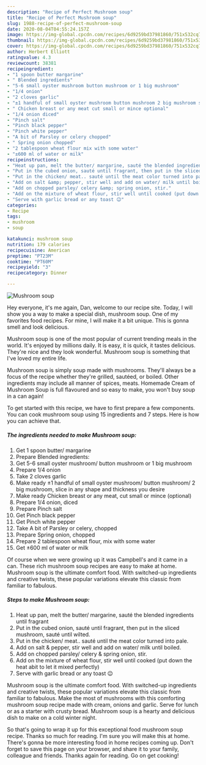 ```yaml
---
description: "Recipe of Perfect Mushroom soup"
title: "Recipe of Perfect Mushroom soup"
slug: 1988-recipe-of-perfect-mushroom-soup
date: 2020-08-04T04:55:24.157Z
image: https://img-global.cpcdn.com/recipes/6d9259bd37981860/751x532cq70/mushroom-soup-recipe-main-photo.jpg
thumbnail: https://img-global.cpcdn.com/recipes/6d9259bd37981860/751x532cq70/mushroom-soup-recipe-main-photo.jpg
cover: https://img-global.cpcdn.com/recipes/6d9259bd37981860/751x532cq70/mushroom-soup-recipe-main-photo.jpg
author: Herbert Elliott
ratingvalue: 4.3
reviewcount: 38381
recipeingredient:
- "1 spoon butter margarine"
- " Blended ingredients"
- "5-6 small oyster mushroom button mushroom or 1 big mushroom"
- "1/4 onion"
- "2 cloves garlic"
- "±1 handful of small oyster mushroom button mushroom 2 big mushroom slice in any shape and thickness you desire"
- " Chicken breast or any meat cut small or mince optional"
- "1/4 onion diced"
- "Pinch salt"
- "Pinch black pepper"
- "Pinch white pepper"
- "A bit of Parsley or celery chopped"
- " Spring onion chopped"
- "2 tablespoon wheat flour mix with some water"
- "±600 ml of water or milk"
recipeinstructions:
- "Heat up pan, melt the butter/ margarine, sauté the blended ingredients until fragrant"
- "Put in the cubed onion, sauté until fragrant, then put in the sliced mushroom, sauté until wilted."
- "Put in the chicken/ meat.. sauté until the meat color turned into pale."
- "Add on salt &amp; pepper, stir well and add on water/ milk until boiled."
- "Add on chopped parsley/ celery &amp; spring onion, stir."
- "Add on the mixture of wheat flour, stir well until cooked (put down the heat abit to let it mixed perfectly)"
- "Serve with garlic bread or any toast 😉"
categories:
- Recipe
tags:
- mushroom
- soup

katakunci: mushroom soup 
nutrition: 179 calories
recipecuisine: American
preptime: "PT23M"
cooktime: "PT60M"
recipeyield: "3"
recipecategory: Dinner

---
```



![Mushroom soup](https://img-global.cpcdn.com/recipes/6d9259bd37981860/751x532cq70/mushroom-soup-recipe-main-photo.jpg)

Hey everyone, it's me again, Dan, welcome to our recipe site. Today, I will show you a way to make a special dish, mushroom soup. One of my favorites food recipes. For mine, I will make it a bit unique. This is gonna smell and look delicious.

Mushroom soup is one of the most popular of current trending meals in the world. It's enjoyed by millions daily. It is easy, it is quick, it tastes delicious. They're nice and they look wonderful. Mushroom soup is something that I've loved my entire life.

Mushroom soup is simply soup made with mushrooms. They&#39;ll always be a focus of the recipe whether they&#39;re grilled, sautéed, or boiled. Other ingredients may include all manner of spices, meats. Homemade Cream of Mushroom Soup is full flavoured and so easy to make, you won&#39;t buy soup in a can again!


To get started with this recipe, we have to first prepare a few components. You can cook mushroom soup using 15 ingredients and 7 steps. Here is how you can achieve that.

<!--inarticleads1-->

##### The ingredients needed to make Mushroom soup:

1. Get 1 spoon butter/ margarine
1. Prepare  Blended ingredients:
1. Get 5-6 small oyster mushroom/ button mushroom or 1 big mushroom
1. Prepare 1/4 onion
1. Take 2 cloves garlic
1. Make ready ±1 handful of small oyster mushroom/ button mushroom/ 2 big mushroom, slice in any shape and thickness you desire
1. Make ready  Chicken breast or any meat, cut small or mince (optional)
1. Prepare 1/4 onion, diced
1. Prepare Pinch salt
1. Get Pinch black pepper
1. Get Pinch white pepper
1. Take A bit of Parsley or celery, chopped
1. Prepare  Spring onion, chopped
1. Prepare 2 tablespoon wheat flour, mix with some water
1. Get ±600 ml of water or milk


Of course when we were growing up it was Campbell&#39;s and it came in a can. These rich mushroom soup recipes are easy to make at home. Mushroom soup is the ultimate comfort food. With switched-up ingredients and creative twists, these popular variations elevate this classic from familiar to fabulous. 

<!--inarticleads2-->

##### Steps to make Mushroom soup:

1. Heat up pan, melt the butter/ margarine, sauté the blended ingredients until fragrant
1. Put in the cubed onion, sauté until fragrant, then put in the sliced mushroom, sauté until wilted.
1. Put in the chicken/ meat.. sauté until the meat color turned into pale.
1. Add on salt &amp; pepper, stir well and add on water/ milk until boiled.
1. Add on chopped parsley/ celery &amp; spring onion, stir.
1. Add on the mixture of wheat flour, stir well until cooked (put down the heat abit to let it mixed perfectly)
1. Serve with garlic bread or any toast 😉


Mushroom soup is the ultimate comfort food. With switched-up ingredients and creative twists, these popular variations elevate this classic from familiar to fabulous. Make the most of mushrooms with this comforting mushroom soup recipe made with cream, onions and garlic. Serve for lunch or as a starter with crusty bread. Mushroom soup is a hearty and delicious dish to make on a cold winter night. 

So that's going to wrap it up for this exceptional food mushroom soup recipe. Thanks so much for reading. I'm sure you will make this at home. There's gonna be more interesting food in home recipes coming up. Don't forget to save this page on your browser, and share it to your family, colleague and friends. Thanks again for reading. Go on get cooking!
